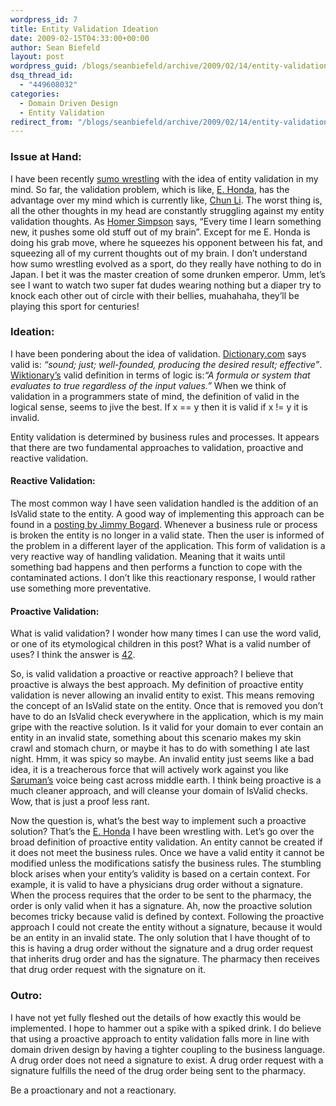 ```yaml
---
wordpress_id: 7
title: Entity Validation Ideation
date: 2009-02-15T04:33:00+00:00
author: Sean Biefeld
layout: post
wordpress_guid: /blogs/seanbiefeld/archive/2009/02/14/entity-validation-ideation.aspx
dsq_thread_id:
  - "449608032"
categories:
  - Domain Driven Design
  - Entity Validation
redirect_from: "/blogs/seanbiefeld/archive/2009/02/14/entity-validation-ideation.aspx/"
---
```

### Issue at Hand:

I have been recently <a href="http://en.wikipedia.org/wiki/Sumo" target="_blank">sumo wrestling</a> with the idea of entity validation in my mind. So far, the validation problem, which is like, <a href="http://sbiefeld.com/Stuff/EHonda.png" target="_blank">E. Honda</a>, has the advantage over my mind which is currently like, <a href="http://sbiefeld.com/Stuff/ChunLi.png" target="_blank">Chun Li</a>. The worst thing is, all the other thoughts in my head are constantly struggling against my entity validation thoughts. As <a href="http://en.wikipedia.org/wiki/Homer_Simpson" target="_blank">Homer Simpson</a> says, &#8220;Every time I learn something new, it pushes some old stuff out of my brain&#8221;. Except for me E. Honda is doing his grab move, where he squeezes his opponent between his fat, and squeezing all of my current thoughts out of my brain. I don&#8217;t understand how sumo wrestling evolved as a sport, do they really have nothing to do in Japan. I bet it was the master creation of some drunken emperor. Umm, let&#8217;s see I want to watch two super fat dudes wearing nothing but a diaper try to knock each other out of circle with their bellies, muahahaha, they&#8217;ll be playing this sport for centuries!

### Ideation:

I have been pondering about the idea of validation. <a href="http://www.dictionary.com" target="_blank">Dictionary.com</a> says valid is: _&#8220;sound; just; well-founded, producing the desired result; effective&#8221;_. <a href="http://en.wiktionary.org" target="_blank">Wiktionary&#8217;s</a> valid definition in terms of logic is:_&#8220;A formula or system that evaluates to true regardless of the input values.&#8221;_ When we think of validation in a programmers state of mind, the definition of valid in the logical sense, seems to jive the best. If x == y then it is valid if x != y it is invalid.

Entity validation is determined by business rules and processes. It appears that there are two fundamental approaches to validation, proactive and reactive validation. 

#### Reactive Validation:

The most common way I have seen validation handled is the addition of an IsValid state to the entity. A good way of implementing this approach can be found in a <a href="http://grabbagoft.blogspot.com/2007/10/entity-validation-with-visitors-and.html" target="_blank">posting by Jimmy Bogard</a>. Whenever a business rule or process is broken the entity is no longer in a valid state. Then the user is informed of the problem in a different layer of the application. This form of validation is a very reactive way of handling validation. Meaning that it waits until something bad happens and then performs a function to cope with the contaminated actions. I don&#8217;t like this reactionary response, I would rather use something more preventative.

#### Proactive Validation:

What is valid validation? I wonder how many times I can use the word valid, or one of its etymological children in this post? What is a valid number of uses? I think the answer is <a href="http://en.wikipedia.org/wiki/42_(number)" target="_blank">42</a>.

So, is valid validation a proactive or reactive approach? I believe that proactive is always the best approach. My definition of proactive entity validation is never allowing an invalid entity to exist. This means removing the concept of an IsValid state on the entity. Once that is removed you don&#8217;t have to do an IsValid check everywhere in the application, which is my main gripe with the reactive solution. Is it valid for your domain to ever contain an entity in an invalid state, something about this scenario makes my skin crawl and stomach churn, or maybe it has to do with something I ate last night. Hmm, it was spicy so maybe. An invalid entity just seems like a bad idea, it is a treacherous force that will actively work against you like <a href="http://en.wikipedia.org/wiki/Saruman" target="_blank">Saruman&#8217;s</a> voice being cast across middle earth. I think being proactive is a much cleaner approach, and will cleanse your domain of IsValid checks. Wow, that is just a proof less rant.

Now the question is, what&#8217;s the best way to implement such a proactive solution? That&#8217;s the <a href="http://sbiefeld.com/Stuff/EHonda.png" target="_blank">E. Honda</a> I have been wrestling with. Let&#8217;s go over the broad definition of proactive entity validation. An entity cannot be created if it does not meet the business rules. Once we have a valid entity it cannot be modified unless the modifications satisfy the business rules. The stumbling block arises when your entity&#8217;s validity is based on a certain context. For example, it is valid to have a physicians drug order without a signature. When the process requires that the order to be sent to the pharmacy, the order is only valid when it has a signature. Ah, now the proactive solution becomes tricky because valid is defined by context. Following the proactive approach I could not create the entity without a signature, because it would be an entity in an invalid state. The only solution that I have thought of to this is having a drug order without the signature and a drug order request that inherits drug order and has the signature. The pharmacy then receives that drug order request with the signature on it.

### Outro:

I have not yet fully fleshed out the details of how exactly this would be implemented. I hope to hammer out a spike with a spiked drink. I do believe that using a proactive approach to entity validation falls more in line with domain driven design by having a tighter coupling to the business language. A drug order does not need a signature to exist. A drug order request with a signature fulfills the need of the drug order being sent to the pharmacy.

Be a proactionary and not a reactionary.